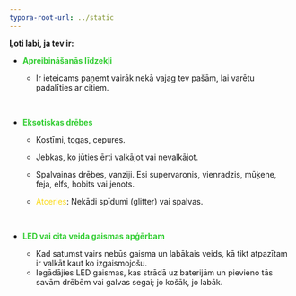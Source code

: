 ```yaml
---
typora-root-url: ../static
---
```


**Ļoti labi, ja tev ir:**

- <span style="color:limegreen;">**Apreibināšanās līdzekļi**</span>	

  - Ir ieteicams paņemt vairāk nekā vajag tev pašām, lai varētu padalīties ar citiem.

  ​

- <span style="color:limegreen;">**Eksotiskas drēbes**</span>

  - Kostīmi, togas, cepures.
  - Jebkas, ko jūties ērti valkājot vai nevalkājot.
  - Spalvainas drēbes, vanziji. Esi supervaronis, vienradzis, mūķene, feja, elfs, hobits vai jenots.


  - <span style="color:#fbd913;">Atceries</span>: Nekādi spīdumi (glitter) vai spalvas.

  ​

- <span style="color:limegreen;"> **LED vai cita veida gaismas apģērbam**</span>

  - Kad satumst vairs nebūs gaisma un labākais veids, kā tikt atpazītam ir valkāt kaut ko izgaismojošu.
  - Iegādājies LED gaismas, kas strādā uz baterijām un pievieno tās savām drēbēm vai galvas segai; jo košāk, jo labāk.

